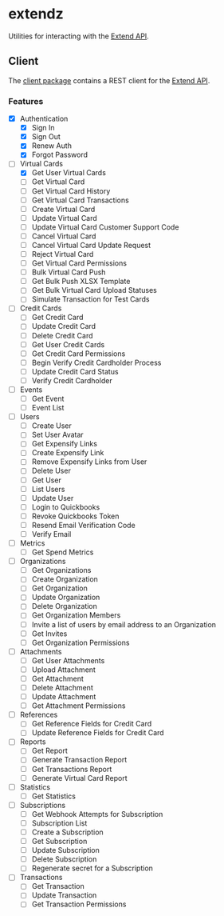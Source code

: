 # extendz

Utilities for interacting with the [Extend API](https://developer.paywithextend.com/#extend-api).

## Client

The [client package](pkg/client) contains a REST client for
the [Extend API](https://developer.paywithextend.com/#extend-api).

### Features

- [X] Authentication
    - [X] Sign In
    - [X] Sign Out
    - [X] Renew Auth
    - [X] Forgot Password
- [ ] Virtual Cards
    - [X] Get User Virtual Cards
    - [ ] Get Virtual Card
    - [ ] Get Virtual Card History
    - [ ] Get Virtual Card Transactions
    - [ ] Create Virtual Card
    - [ ] Update Virtual Card
    - [ ] Update Virtual Card Customer Support Code
    - [ ] Cancel Virtual Card
    - [ ] Cancel Virtual Card Update Request
    - [ ] Reject Virtual Card
    - [ ] Get Virtual Card Permissions
    - [ ] Bulk Virtual Card Push
    - [ ] Get Bulk Push XLSX Template
    - [ ] Get Bulk Virtual Card Upload Statuses
    - [ ] Simulate Transaction for Test Cards
- [ ] Credit Cards
    - [ ] Get Credit Card
    - [ ] Update Credit Card
    - [ ] Delete Credit Card
    - [ ] Get User Credit Cards
    - [ ] Get Credit Card Permissions
    - [ ] Begin Verify Credit Cardholder Process
    - [ ] Update Credit Card Status
    - [ ] Verify Credit Cardholder
- [ ] Events
    - [ ] Get Event
    - [ ] Event List
- [ ] Users
    - [ ] Create User
    - [ ] Set User Avatar
    - [ ] Get Expensify Links
    - [ ] Create Expensify Link
    - [ ] Remove Expensify Links from User
    - [ ] Delete User
    - [ ] Get User
    - [ ] List Users
    - [ ] Update User
    - [ ] Login to Quickbooks
    - [ ] Revoke Quickbooks Token
    - [ ] Resend Email Verification Code
    - [ ] Verify Email
- [ ] Metrics
    - [ ] Get Spend Metrics
- [ ] Organizations
    - [ ] Get Organizations
    - [ ] Create Organization
    - [ ] Get Organization
    - [ ] Update Organization
    - [ ] Delete Organization
    - [ ] Get Organization Members
    - [ ] Invite a list of users by email address to an Organization
    - [ ] Get Invites
    - [ ] Get Organization Permissions
- [ ] Attachments
    - [ ] Get User Attachments
    - [ ] Upload Attachment
    - [ ] Get Attachment
    - [ ] Delete Attachment
    - [ ] Update Attachment
    - [ ] Get Attachment Permissions
- [ ] References
    - [ ] Get Reference Fields for Credit Card
    - [ ] Update Reference Fields for Credit Card
- [ ] Reports
    - [ ] Get Report
    - [ ] Generate Transaction Report
    - [ ] Get Transactions Report
    - [ ] Generate Virtual Card Report
- [ ] Statistics
    - [ ] Get Statistics
- [ ] Subscriptions
    - [ ] Get Webhook Attempts for Subscription
    - [ ] Subscription List
    - [ ] Create a Subscription
    - [ ] Get Subscription
    - [ ] Update Subscription
    - [ ] Delete Subscription
    - [ ] Regenerate secret for a Subscription
- [ ] Transactions
    - [ ] Get Transaction
    - [ ] Update Transaction
    - [ ] Get Transaction Permissions
